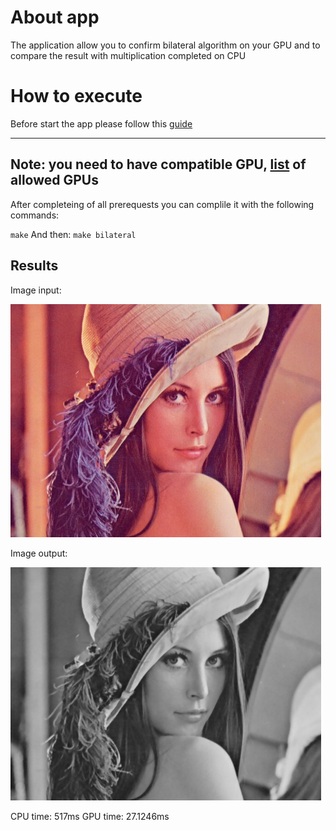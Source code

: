 # About app

The application allow you to confirm bilateral algorithm on your GPU and to compare the result with multiplication completed on CPU

# How to execute

Before start the app please follow this [guide](https://docs.nvidia.com/cuda/cuda-installation-guide-microsoft-windows/index.html)

---
Note: you need to have compatible GPU, [list](https://developer.nvidia.com/cuda-gpus) of allowed GPUs
---

After completeing of all prerequests you can complile it with the following commands:

`make`
And then: `make bilateral`
## Results

Image input:

![Input image](lena.bmp)

Image output:

![Output image](result.bmp)

CPU time: 517ms
GPU time: 27.1246ms